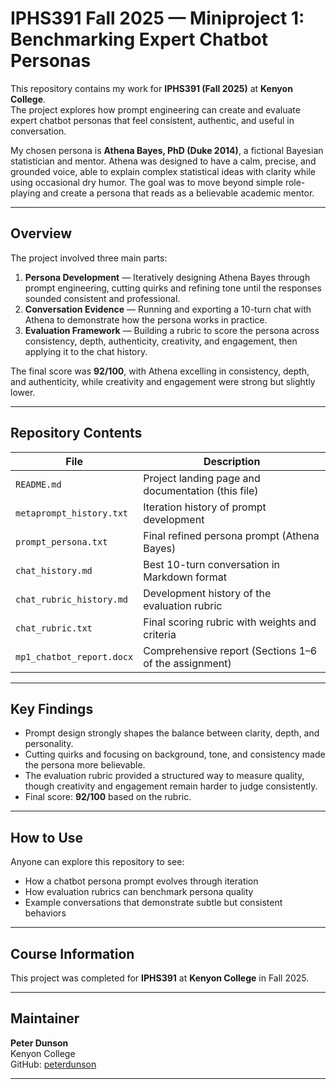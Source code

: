 # IPHS391 Fall 2025 — Miniproject 1: Benchmarking Expert Chatbot Personas

This repository contains my work for **IPHS391 (Fall 2025)** at **Kenyon College**.  
The project explores how prompt engineering can create and evaluate expert chatbot personas that feel consistent, authentic, and useful in conversation.  

My chosen persona is **Athena Bayes, PhD (Duke 2014)**, a fictional Bayesian statistician and mentor. Athena was designed to have a calm, precise, and grounded voice, able to explain complex statistical ideas with clarity while using occasional dry humor. The goal was to move beyond simple role-playing and create a persona that reads as a believable academic mentor.

---

## Overview

The project involved three main parts:  

1. **Persona Development** — Iteratively designing Athena Bayes through prompt engineering, cutting quirks and refining tone until the responses sounded consistent and professional.  
2. **Conversation Evidence** — Running and exporting a 10-turn chat with Athena to demonstrate how the persona works in practice.  
3. **Evaluation Framework** — Building a rubric to score the persona across consistency, depth, authenticity, creativity, and engagement, then applying it to the chat history.  

The final score was **92/100**, with Athena excelling in consistency, depth, and authenticity, while creativity and engagement were strong but slightly lower.  

---

## Repository Contents

| File | Description |
|------|-------------|
| `README.md` | Project landing page and documentation (this file) |
| `metaprompt_history.txt` | Iteration history of prompt development |
| `prompt_persona.txt` | Final refined persona prompt (Athena Bayes) |
| `chat_history.md` | Best 10-turn conversation in Markdown format |
| `chat_rubric_history.md` | Development history of the evaluation rubric |
| `chat_rubric.txt` | Final scoring rubric with weights and criteria |
| `mp1_chatbot_report.docx` | Comprehensive report (Sections 1–6 of the assignment) |

---

## Key Findings

- Prompt design strongly shapes the balance between clarity, depth, and personality.  
- Cutting quirks and focusing on background, tone, and consistency made the persona more believable.  
- The evaluation rubric provided a structured way to measure quality, though creativity and engagement remain harder to judge consistently.  
- Final score: **92/100** based on the rubric.  

---

## How to Use

Anyone can explore this repository to see:  
- How a chatbot persona prompt evolves through iteration  
- How evaluation rubrics can benchmark persona quality  
- Example conversations that demonstrate subtle but consistent behaviors  

---

## Course Information

This project was completed for **IPHS391** at **Kenyon College** in Fall 2025.  

---

## Maintainer

**Peter Dunson**  
Kenyon College  
GitHub: [peterdunson](https://github.com/peterdunson)  

---
